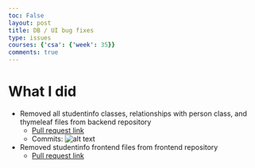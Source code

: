 ```yaml
---
toc: False
layout: post
title: DB / UI bug fixes
type: issues
courses: {'csa': {'week': 35}}
comments: true
---
```


# What I did

- Removed all studentinfo classes, relationships with person class, and thymeleaf files from backend repository
    - [Pull request link](https://github.com/CSA-Coders-2025/CSA_Combined_Backend_Fork/pull/206)
    - Commits: ![alt text](</NitinBstudent_2025/images/Screenshot 2025-05-21 at 8.13.25 AM.png>)
- Removed studentinfo frontend files from frontend repository
    - [Pull request link](https://github.com/CSA-Coders-2025/CSA_Combined_Frontend_Fork/pull/181)